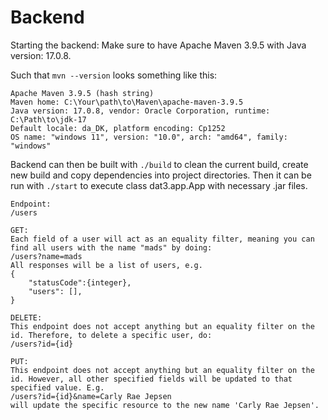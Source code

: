 # Backend

Starting the backend:
Make sure to have Apache Maven 3.9.5 with Java version: 17.0.8.

Such that `mvn --version` looks something like this:

```
Apache Maven 3.9.5 (hash string)
Maven home: C:\Your\path\to\Maven\apache-maven-3.9.5
Java version: 17.0.8, vendor: Oracle Corporation, runtime: C:\Path\to\jdk-17
Default locale: da_DK, platform encoding: Cp1252
OS name: "windows 11", version: "10.0", arch: "amd64", family: "windows"
```

Backend can then be built with `./build` to clean the current build, create new build and copy dependencies into project directories.
Then it can be run with `./start` to execute class dat3.app.App with necessary .jar files.

```
Endpoint:
/users

GET:
Each field of a user will act as an equality filter, meaning you can find all users with the name "mads" by doing:
/users?name=mads
All responses will be a list of users, e.g.
{
    "statusCode":{integer},
    "users": [],
}

DELETE:
This endpoint does not accept anything but an equality filter on the id. Therefore, to delete a specific user, do:
/users?id={id}

PUT:
This endpoint does not accept anything but an equality filter on the id. However, all other specified fields will be updated to that specified value. E.g.
/users?id={id}&name=Carly Rae Jepsen
will update the specific resource to the new name 'Carly Rae Jepsen'.
```
